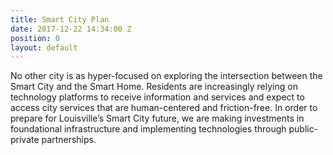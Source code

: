 ```yaml
---
title: Smart City Plan
date: 2017-12-22 14:34:00 Z
position: 0
layout: default
---
```


No other city is as hyper-focused on exploring the intersection between the Smart City and the Smart Home. Residents are increasingly relying on technology platforms to receive information and services and expect to access city services that are human-centered and friction-free. In order to prepare for Louisville’s Smart City future, we are making investments in foundational infrastructure and implementing technologies through public-private partnerships.